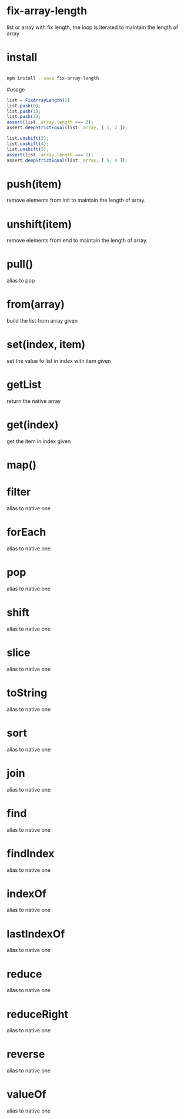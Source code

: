 # fix-array-length
list or array with fix length, the loop is iterated to maintain the length of array.
# install 

```bash

npm install --save fix-array-length
```

#usage

```js
list = FixArrayLength(2)
list.push(0);
list.push(1);
list.push(2);
assert(list._array.length === 2);
assert.deepStrictEqual(list._array, [ 1, 2 ]);

list.unshift(2);
list.unshift(4);
list.unshift(5);
assert(list._array.length === 2);
assert.deepStrictEqual(list._array, [ 5, 4 ]);
```
# push(item)

remove elements from init to maintain the length of array.

# unshift(item)

remove elements from end to maintain the length of array.

# pull()
alias to pop

# from(array)
build the list from array given

# set(index, item)

set the value fo list in index with item given

# getList

return the native array
# get(index)

get the item in index given

# map()
# filter 
alias to native one
# forEach 
alias to native one
# pop
alias to native one 
# shift
alias to native one
# slice
alias to native one
# toString
alias to native one
# sort
alias to native one
# join
alias to native one
# find
alias to native one
# findIndex
alias to native one
# indexOf
alias to native one
# lastIndexOf
alias to native one
# reduce
alias to native one
# reduceRight
alias to native one
# reverse
alias to native one
# valueOf
alias to native one



